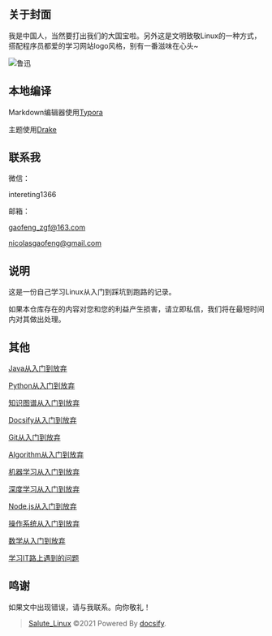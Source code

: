 ## 关于封面

我是中国人，当然要打出我们的大国宝啦。另外这是文明致敬Linux的一种方式，搭配程序员都爱的学习网站logo风格，别有一番滋味在心头~

![鲁迅](https://gitee.com/zgf1366/pic_store/raw/master/img/20210105185709.jpeg)

## 本地编译

Markdown编辑器使用[Typora](https://typora.io/)

主题使用[Drake](https://theme.typora.io/theme/Drake/)

## 联系我

微信：

intereting1366

邮箱：

gaofeng_zgf@163.com

nicolasgaofeng@gmail.com



## 说明

这是一份自己学习Linux从入门到踩坑到跑路的记录。

如果本仓库存在的内容对您和您的利益产生损害，请立即私信，我们将在最短时间内对其做出处理。



## 其他

[Java从入门到放弃](https://github.com/Nicolas-gaofeng/Salute_Java)

[Python从入门到放弃](https://github.com/Nicolas-gaofeng/Salute_Python)

[知识图谱从入门到放弃](https://github.com/Nicolas-gaofeng/Salute_Knowledge_Graph)

[Docsify从入门到放弃](https://github.com/Nicolas-gaofeng/Salute_Docsify)

[Git从入门到放弃](https://github.com/Nicolas-gaofeng/Salute_Git)

[Algorithm从入门到放弃](https://github.com/Nicolas-gaofeng/Salute_Algorithm)

[机器学习从入门到放弃](https://github.com/Nicolas-gaofeng/Salute_Machine_Learning)

[深度学习从入门到放弃](https://github.com/Nicolas-gaofeng/Salute_Deep_Learning)

[Node.js从入门到放弃](https://github.com/Nicolas-gaofeng/Salute_Nodejs)

[操作系统从入门到放弃](https://github.com/Nicolas-gaofeng/Salute_Operating_System)

[数学从入门到放弃](https://github.com/Nicolas-gaofeng/Salute_Math)

[学习IT路上遇到的问题](https://github.com/Nicolas-gaofeng/Salute_Problem)

## 鸣谢

如果文中出现错误，请与我联系。向你敬礼！



> [Salute_Linux](https://github.com/Nicolas-gaofeng/Salute_Linux) ©2021 Powered By [docsify](https://github.com/docsifyjs/docsify/).

